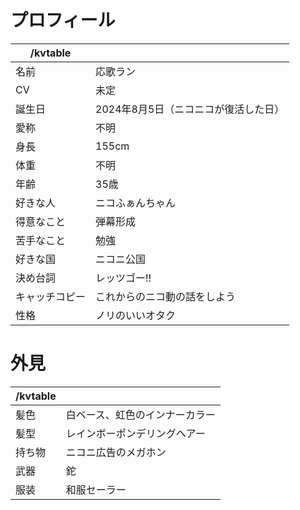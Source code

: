# プロフィール

| /kvtable       |                                      |
| -------------- | ------------------------------------ |
| 名前           | 応歌ラン                             |
| CV             | 未定                                 |
| 誕生日         | 2024年8月5日（ニコニコが復活した日） |
| 愛称           | 不明                                 |
| 身長           | 155cm                                |
| 体重           | 不明                                 |
| 年齢           | 35歳                                 |
| 好きな人       | ニコふぁんちゃん                     |
| 得意なこと     | 弾幕形成                             |
| 苦手なこと     | 勉強                                 |
| 好きな国       | ニコニ公国                           |
| 決め台詞       | レッツゴー!!                         |
| キャッチコピー | これからのニコ動の話をしよう         |
| 性格           | ノリのいいオタク                     |

# 外見

| /kvtable |                                |
| -------- | ------------------------------ |
| 髪色     | 白ベース、虹色のインナーカラー |
| 髪型     | レインボーポンデリングヘアー   |
| 持ち物   | ニコニ広告のメガホン           |
| 武器     | 鉈                             |
| 服装     | 和服セーラー                   |
